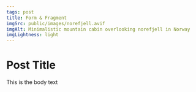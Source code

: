```yaml
---
tags: post
title: Form & Fragment
imgSrc: public/images/norefjell.avif
imgAlt: Minimalistic mountain cabin overlooking norefjell in Norway
imgLightness: light
---
```

# Post Title

This is the body text